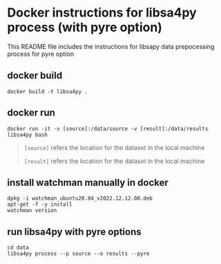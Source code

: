 # Docker instructions for libsa4py process (with pyre option)


This README file includes the instructions for libsapy data prepocessing process for pyre option

[//]: # (> [name= Lang Feng])

[//]: # (> [time=Wed, Nov 16, 2022 9:51 AM])


## docker build
```
docker build -t libsa4py .
```

## docker run
```
docker run -it -v [source]:/data/source -v [result]:/data/results libsa4py bash 
```
> `[source]` refers the location for the dataset in the local machine
> 
> `[result]` refers the location for the dataset in the local machine

[//]: # ()
[//]: # (### cd to data folder and start pyre && watchman)

[//]: # (```)

[//]: # (cd data && ls)

[//]: # (```)

[//]: # (the output should be `results  source`)

[//]: # (#### pyre init )

[//]: # (```)

[//]: # (pyre init)

[//]: # (```)

[//]: # (**--interations:**)

[//]: # (##### Also initialize watchman in the current directory? [Y/n] `Y`)

[//]: # (##### Unable to locate typeshed, please enter its root:  `/pyre-check/stubs/typeshed/typeshed-master`)

[//]: # (##### Which directory&#40;ies&#41; should pyre analyze? &#40;Default: `.`&#41;:  `.`)

[//]: # ()
[//]: # (#### start pyre)

[//]: # (```)

[//]: # (pyre)

[//]: # (```)



<!-- docker -it -v /Users/fenglang/Desktop/libsa4py/dataset:/data/source -v /Users/fenglang/Desktop/libsa4py/processedprojects:/data/results libsa4py bash  -->

[//]: # (### make changes to the libsapy `pipiline` as well as `pyre utils`)

[//]: # (```)

[//]: # (cd /libsa4py/libsa4py)

[//]: # (```)

[//]: # (#### modify `cst_pipeline`)

[//]: # ()
[//]: # ()
[//]: # (#### modify `pyre.py`)

## install watchman manually in docker
```
dpkg -i watchman_ubuntu20.04_v2022.12.12.00.deb
apt-get -f -y install
watchman version
```

## run libsa4py with pyre options
```
cd data
libsa4py process --p source --o results --pyre
```
